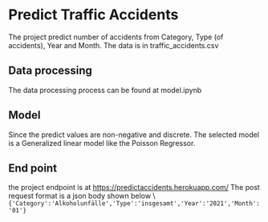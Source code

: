 # Predict Traffic Accidents

The project predict number of accidents from Category, Type (of accidents), Year and Month. The data is in traffic_accidents.csv 

## Data processing 

The data processing process can be found at model.ipynb

## Model
Since the predict values are non-negative and discrete. The selected model is a Generalized linear model like the Poisson Regressor.

## End point
the project endpoint is at https://predictaccidents.herokuapp.com/
The post request format is a json body shown below \\
`{'Category':'Alkoholunfälle','Type':'insgesamt','Year':'2021','Month':'01'}` 

